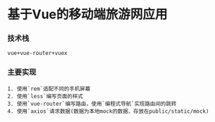 # 基于Vue的移动端旅游网应用
### 技术栈
    vue+vue-router+vuex
### 主要实现
    1. 使用`rem`适配不同的手机屏幕
    2. 使用`less`编写页面的样式
    3. 使用`vue-router`编写路由，使用`编程式导航`实现路由间的跳转
    4. 使用`axios`请求数据(数据为本地mock的数据，存放在public/static/mock)

